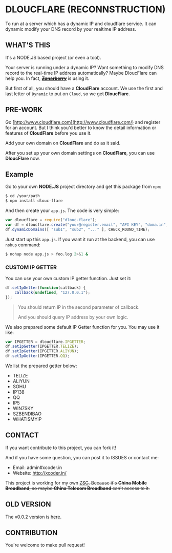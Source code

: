# DLOUCFLARE (RECONNSTRUCTION)

To run at a server which has a dynamic IP and cloudflare service. It can dynamic modify your DNS record by your realtime IP address.

## WHAT'S THIS

It's a NODE.JS based project (or even a tool).

Your server is running under a dynamic IP? Want something to modify DNS record to the real-time IP address automatically? Maybe DloucFlare can help you. In fact, ~~**[Zanarberry](http://kacaka.ca/about.html)**~~ is using it.

But first of all, you should have a **CloudFlare** account. We use the first and last letter of `Dynamic` to put on `Cloud`, so we get **DloucFlare**.

## PRE-WORK

Go [http://www.cloudflare.com](http://www.cloudflare.com/) and register for an account. But I think you'd better to know the detail information or features of **CloudFlare** before you use it.

Add your own domain on **CloudFlare** and do as it said.

After you set up your own domain settings on **CloudFlare**, you can use **DloucFlare** now.

## Example

Go to your own **NODE.JS** project directory and get this package from `npm`:

```sh
$ cd /your/path
$ npm install dlouc-flare
```

And then create your `app.js`. The code is very simple:

```javascript
var dloucflare = require("dlouc-flare");
var df = dloucflare.create("your@register.email", "API KEY", "doma.in", "ZONE ID");
df.dynamicDomains([ "sub1", "sub2", "..." ], CHECK_ROUND_TIME);
```

Just start up this `app.js`. If you want it run at the backend, you can use `nohup` command:

```sh
$ nohup node app.js > foo.log 2>&1 &
```

### CUSTOM IP GETTER

You can use your own custom IP getter function. Just set it:

```javascript
df.setIpGetter(function(callback) {
    callback(undefined, "127.0.0.1");
});
```

> You should return IP in the second parameter of callback.
>
> And you should query IP address by your own logic.

We also prepared some default IP Getter function for you. You may use it like:

```javascript
var IPGETTER = dloucflare.IPGETTER;
df.setIpGetter(IPGETTER.TELIZE);
df.setIpGetter(IPGETTER.ALIYUN);
df.setIpGetter(IPGETTER.QQ);
```

We list the prepared getter below:

* TELIZE
* ALIYUN
* SOHU
* IP138
* QQ
* IP5
* WIN7SKY
* SZBENDIBAO
* WHATISMYIP

## CONTACT

If you want contribute to this project, you can fork it!

And if you have some question, you can post it to ISSUES or contact me:

  + Email: admin#xcoder.in
  + Website: http://xcoder.in/

This project is working for my own ~~[ZSG](http://kacaka.ca/). Because it's **China Mobile Broadband**, so maybe **China Telecom Broadband** can't access to it.~~

## OLD VERSION

The v0.0.2 version is [here](https://github.com/XadillaX/dloucflare/tree/0.0.2).

## CONTRIBUTION

You're welcome to make pull request!
